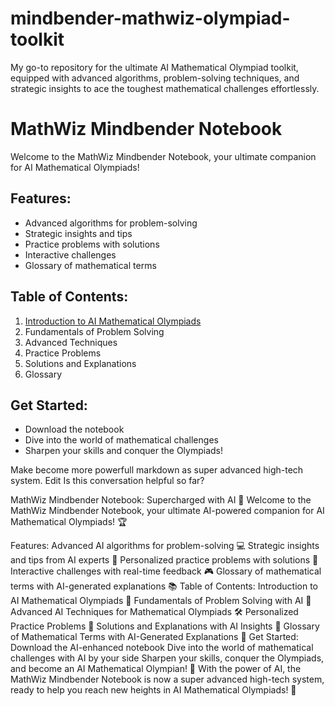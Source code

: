 # mindbender-mathwiz-olympiad-toolkit
My go-to repository for the ultimate AI Mathematical Olympiad toolkit, equipped with advanced algorithms, problem-solving techniques, and strategic insights to ace the toughest mathematical challenges effortlessly.

# MathWiz Mindbender Notebook

Welcome to the MathWiz Mindbender Notebook, your ultimate companion for AI Mathematical Olympiads!

## Features:

- Advanced algorithms for problem-solving
- Strategic insights and tips
- Practice problems with solutions
- Interactive challenges
- Glossary of mathematical terms

## Table of Contents:

1. [Introduction to AI Mathematical Olympiads](introduction.md) 
2. Fundamentals of Problem Solving
3. Advanced Techniques
4. Practice Problems
5. Solutions and Explanations
6. Glossary

## Get Started:

- Download the notebook
- Dive into the world of mathematical challenges
- Sharpen your skills and conquer the Olympiads!

Make become more powerfull markdown as super advanced high-tech system. 
Edit
Is this conversation helpful so far?




MathWiz Mindbender Notebook: Supercharged with AI 🚀
Welcome to the MathWiz Mindbender Notebook, your ultimate AI-powered companion for AI Mathematical Olympiads! 🏆

Features:
Advanced AI algorithms for problem-solving 💻
Strategic insights and tips from AI experts 🤖
Personalized practice problems with solutions 📝
Interactive challenges with real-time feedback 🎮
Glossary of mathematical terms with AI-generated explanations 📚
Table of Contents:
Introduction to AI Mathematical Olympiads 🤝
Fundamentals of Problem Solving with AI 🧠
Advanced AI Techniques for Mathematical Olympiads 🛠️
Personalized Practice Problems 🎯
Solutions and Explanations with AI Insights 🧩
Glossary of Mathematical Terms with AI-Generated Explanations 📜
Get Started:
Download the AI-enhanced notebook
Dive into the world of mathematical challenges with AI by your side
Sharpen your skills, conquer the Olympiads, and become an AI Mathematical Olympian! 🏅
With the power of AI, the MathWiz Mindbender Notebook is now a super advanced high-tech system, ready to help you reach new heights in AI Mathematical Olympiads! 🌟

